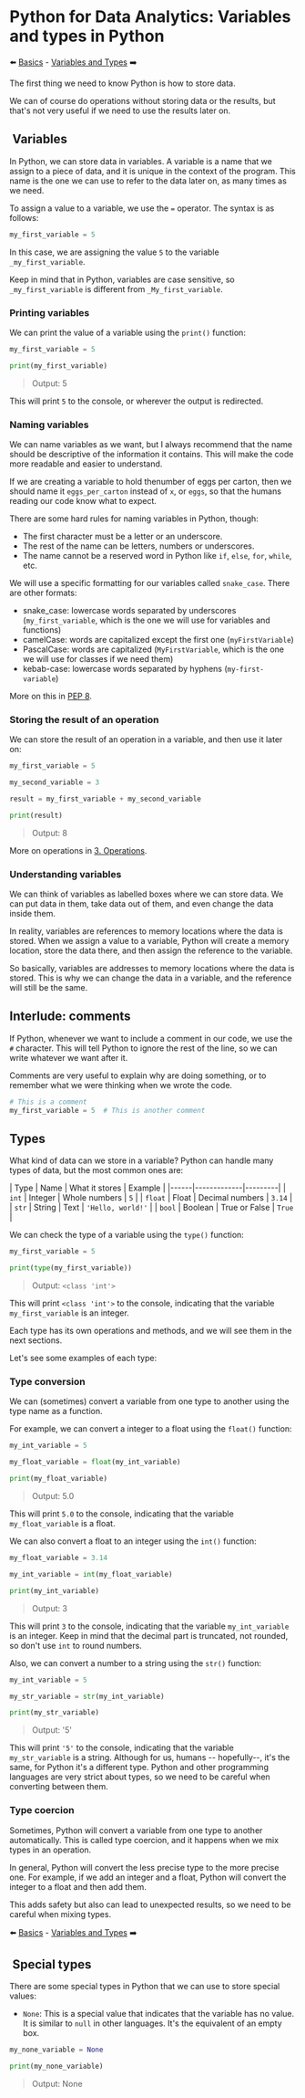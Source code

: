 # Python for Data Analytics: Variables and types in Python

:arrow_left: [Basics](../01_basics/01_basics.md) - [Variables and Types](../03_operations/03_operations.md) :arrow_right:

The first thing we need to know Python is how to store data.

We can of course do operations without storing data or the results, but that's not very useful if we need to use the results later on.

##  Variables

In Python, we can store data in variables. A variable is a name that we assign to a piece of data, and it is unique in the context of the program. This name is the one we can use to refer to the data later on, as many times as we need.

To assign a value to a variable, we use the `=` operator. The syntax is as follows:

```python
my_first_variable = 5
```

In this case, we are assigning the value `5` to the variable `_my_first_variable`.

Keep in mind that in Python, variables are case sensitive, so `_my_first_variable` is different from `_My_first_variable`.

### Printing variables

We can print the value of a variable using the `print()` function:

```python
my_first_variable = 5

print(my_first_variable)
```

> Output: 5

This will print `5` to the console, or wherever the output is redirected.

### Naming variables

We can name variables as we want, but I always recommend that the name should be descriptive of the information it contains. This will make the code more readable and easier to understand.

If we are creating a variable to hold thenumber of eggs per carton, then we should name it `eggs_per_carton` instead of `x`, or `eggs`, so that the humans reading our code know what to expect.

There are some hard rules for naming variables in Python, though:

* The first character must be a letter or an underscore.
* The rest of the name can be letters, numbers or underscores.
* The name cannot be a reserved word in Python like `if`, `else`, `for`, `while`, etc.

We will use a specific formatting for our variables called `snake_case`. There are other formats:

* snake_case: lowercase words separated by underscores (`my_first_variable`, which is the one we will use for variables and functions)
* camelCase: words are capitalized except the first one (`myFirstVariable`)
* PascalCase: words are capitalized (`MyFirstVariable`, which is the one we will use for classes if we need them)
* kebab-case: lowercase words separated by hyphens (`my-first-variable`)

More on this in [PEP 8](https://peps.python.org/pep-0008/#descriptive-naming-styles).

### Storing the result of an operation

We can store the result of an operation in a variable, and then use it later on:

```python
my_first_variable = 5

my_second_variable = 3

result = my_first_variable + my_second_variable

print(result)
```

> Output: 8

More on operations in [3. Operations](../03_operations/03_operations.md).

### Understanding variables

We can think of variables as labelled boxes where we can store data. We can put data in them, take data out of them, and even change the data inside them.

In reality, variables are references to memory locations where the data is stored. When we assign a value to a variable, Python will create a memory location, store the data there, and then assign the reference to the variable.

So basically, variables are addresses to memory locations where the data is stored. This is why we can change the data in a variable, and the reference will still be the same.

## Interlude: comments

If Python, whenever we want to include a comment in our code, we use the `#` character. This will tell Python to ignore the rest of the line, so we can write whatever we want after it.

Comments are very useful to explain why are doing something, or to remember what we were thinking when we wrote the code.

```python
# This is a comment
my_first_variable = 5  # This is another comment
```

## Types

What kind of data can we store in a variable? Python can handle many types of data, but the most common ones are:

| Type | Name | What it stores | Example |
|------|-------------|---------|
| `int` | Integer | Whole numbers | `5` |
| `float` | Float | Decimal numbers | `3.14` |
| `str` | String | Text | `'Hello, world!'` |
| `bool` | Boolean | True or False | `True` |

We can check the type of a variable using the `type()` function:

```python
my_first_variable = 5

print(type(my_first_variable))
```

> Output: `<class 'int'>`

This will print `<class 'int'>` to the console, indicating that the variable `my_first_variable` is an integer.

Each type has its own operations and methods, and we will see them in the next sections.

Let's see some examples of each type:

### Type conversion

We can (sometimes) convert a variable from one type to another using the type name as a function.

For example, we can convert a integer to a float using the `float()` function:

```python
my_int_variable = 5

my_float_variable = float(my_int_variable)

print(my_float_variable)
```

> Output: 5.0

This will print `5.0` to the console, indicating that the variable `my_float_variable` is a float.

We can also convert a float to an integer using the `int()` function:

```python
my_float_variable = 3.14

my_int_variable = int(my_float_variable)

print(my_int_variable)
```

> Output: 3

This will print `3` to the console, indicating that the variable `my_int_variable` is an integer. Keep in mind that the decimal part is truncated, not rounded, so don't use `int` to round numbers.

Also, we can convert a number to a string using the `str()` function:

```python
my_int_variable = 5

my_str_variable = str(my_int_variable)

print(my_str_variable)
```

> Output: '5'

This will print `'5'` to the console, indicating that the variable `my_str_variable` is a string. Although for us, humans -- hopefully--, it's the same, for Python it's a different type. Python and other programming languages are very strict about types, so we need to be careful when converting between them.

### Type coercion

Sometimes, Python will convert a variable from one type to another automatically. This is called type coercion, and it happens when we mix types in an operation.

In general, Python will convert the less precise type to the more precise one. For example, if we add an integer and a float, Python will convert the integer to a float and then add them.

This adds safety but also can lead to unexpected results, so we need to be careful when mixing types.

:arrow_left: [Basics](../01_basics/01_basics.md) - [Variables and Types](../03_operations/03_operations.md) :arrow_right:

##  Special types

There are some special types in Python that we can use to store special values:

* `None`: This is a special value that indicates that the variable has no value. It is similar to `null` in other languages. It's the equivalent of an empty box.

```python
my_none_variable = None

print(my_none_variable)
```

> Output: None
